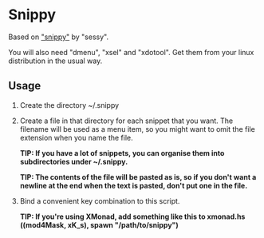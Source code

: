 # Snippy

Based on ["snippy"]((https://bbs.archlinux.org/viewtopic.php?id=71938)) by "sessy".

You will also need "dmenu", "xsel" and "xdotool". Get them from your linux distribution in the usual way. 

## Usage

1. Create the directory ~/.snippy
2. Create a file in that directory for each snippet that you want. The filename will be used as a menu item, so you might want to omit the file extension when you name the file.

    **TIP: If you have a lot of snippets, you can organise them into subdirectories under ~/.snippy.**

    **TIP: The contents of the file will be pasted as is, so if you don't want a newline at the end when the text is pasted, don't put one in the file.**

3. Bind a convenient key combination to this script.

    **TIP: If you're using XMonad, add something like this to xmonad.hs ((mod4Mask, xK_s), spawn "/path/to/snippy")**
